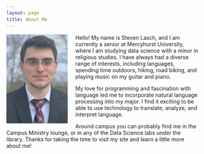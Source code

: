 ```yaml
---
layout: page
title: About Me
---
```

<img align="left" style="padding: 0px 20px 0px 0px;" src="https://raw.githubusercontent.com/s-lasch/s-lasch.github.io/main/images/profile_pic.jpg"  width="32%" height="35%">

Hello! My name is Steven Lasch, and I am currently a senior at Mercyhurst University, where I am studying data science with a minor in religious studies. I have always had a diverse range of interests, including languages, spending time outdoors, hiking, road biking, and playing music on my guitar and piano.

My love for programming and fascination with language led me to incorporate natural language processing into my major. I find it exciting to be able to use technology to translate, analyze, and interpret language. 

Around campus you can probably find me in the Campus Ministry lounge, or in any of the Data Science labs under the library. Thanks for taking the time to visit my site and learn a little more about me!
